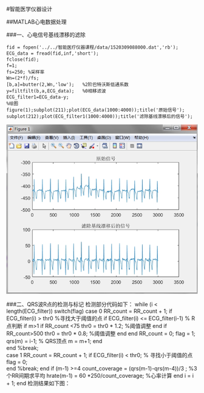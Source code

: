 #智能医学仪器设计

##MATLAB心电数据处理

###一、心电信号基线漂移的滤除
	
	fid = fopen('../../智能医疗仪器课程/data/1520309088000.dat','rb');
	ECG_data = fread(fid,inf,'short');
	fclose(fid);
	f=1;
	fs=250; %采样率
	Wn=(2*f)/fs;
	[b,a]=butter(2,Wn,'low');   %2阶巴特沃斯低通系数
	y=filtfilt(b,a,ECG_data);   %0相移滤波
	ECG_filter1=ECG_data-y;          
	%绘图
	figure(1);subplot(211);plot(ECG_data(1000:4000));title('原始信号');
	subplot(212);plot(ECG_filter1(1000:4000));title('滤除基线漂移后的信号');
![ECG_filter1](https://github.com/guangyubin/SmartHealth/blob/master/2018/students/S201815052/matlab_figure/ECG_filter1.jpg)


###二、QRS波R点的检测与标记
检测部分代码如下：
while (i < length(ECG_filter))
    switch(flag)
	case 0
	    RR_count = RR_count + 1;
	    if ECG_filter(i) > thr0   %寻找大于阈值的点
		if ECG_filter(i) <= ECG_filter(i-1)  % R点判断
		    if m>1
			if RR_count <75
			    thr0 = thr0 * 1.2;    %阈值调整
			end
			if RR_count>500
			    thr0 = thr0 * 0.8;     %阈值调整
			end
		    end
		    RR_count = 0;
		    flag = 1;
		    qrs(m) = i-1;    % QRS顶点
		    m = m+1;
		end          
	     end
	    %break;          
	case 1
	     RR_count = RR_count + 1;
	    if ECG_filter(i) < thr0;  % 寻找小于阈值的点
		flag = 0;                
	    end
	    %break;
    end
    if (m-1) >=4
       count_coverage = (qrs(m-1)-qrs(m-4))/3 ;   %3个RR间期求平均
       hrate(m-1) = 60 *250/count_coverage;     %心率计算
    end
    i = i + 1;
end
检测结果如下图：
